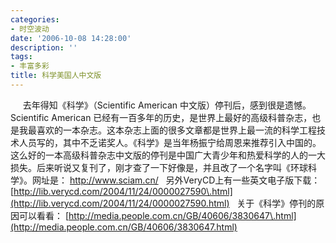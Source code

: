 ```yaml
---
categories:
- 时空波动
date: '2006-10-08 14:28:00'
description: ''
tags:
- 丰富多彩
title: 科学美国人中文版
---
```

     去年得知《科学》（Scientific American 中文版）停刊后，感到很是遗憾。Scientific American 已经有一百多年的历史，是世界上最好的高级科普杂志，也是我最喜欢的一本杂志。这本杂志上面的很多文章都是世界上最一流的科学工程技术人员写的，其中不乏诺奖人。《科学》是当年杨振宁给周恩来推荐引入中国的。这么好的一本高级科普杂志中文版的停刊是中国广大青少年和热爱科学的人的一大损失。后来听说又复刊了，刚才查了一下好像是，并且改了一个名字叫《环球科学》。网址是：
<http://www.sciam.cn/>
 
另外VeryCD上有一些英文电子版下载：
[http://lib.verycd.com/2004/11/24/0000027590\.html](http://lib.verycd.com/2004/11/24/0000027590.html)
 
关于《科学》停刊的原因可以看看：
[http://media.people.com.cn/GB/40606/3830647\.html](http://media.people.com.cn/GB/40606/3830647.html)
 
 
 
 
 